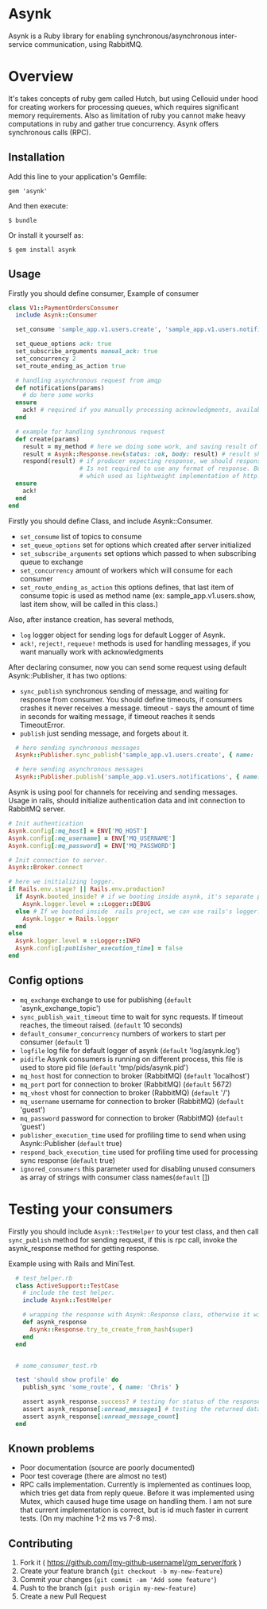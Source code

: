 # Asynk

Asynk is a Ruby library for enabling synchronous/asynchronous inter-service communication, using RabbitMQ.

# Overview

It's takes concepts of ruby gem called Hutch, but using Cellouid under hood for creating workers for processing queues, which requires significant memory requirements.
Also as limitation of ruby you cannot make heavy computations in ruby and gather true concurrency. Asynk offers synchronous calls (RPC).

## Installation

Add this line to your application's Gemfile:

    gem 'asynk'

And then execute:

    $ bundle

Or install it yourself as:

    $ gem install asynk

## Usage


Firstly you should define consumer, Example of consumer

```ruby
class V1::PaymentOrdersConsumer
  include Asynk::Consumer  

  set_consume 'sample_app.v1.users.create', 'sample_app.v1.users.notifications'

  set_queue_options ack: true
  set_subscribe_arguments manual_ack: true
  set_concurrency 2
  set_route_ending_as_action true  

  # handling asynchronous request from amqp
  def notifications(params)    
    # do here some works
  ensure
    ack! # required if you manually processing acknowledgments, available methods reject!, requeue!
  end

  # example for handling synchronous request
  def create(params)
    result = my_method # here we doing some work, and saving result of
    result = Asynk::Response.new(status: :ok, body: result) # result should any object which implements to_json.
    respond(result) # if producer expecting response, we should response with some data.
                    # Is not required to use any format of response. But preferred way is to use class Asynk::Response,
                    # which used as lightweight implementation of http. (Containing body, status, and error_message).
  ensure
    ack!
  end
end
```

Firstly you should define Class, and include Asynk::Consumer.
  * `set_consume` list of topics to consume
  * `set_queue_options` set for options which created after server initialized
  * `set_subscribe_arguments` set options which passed to when subscribing queue to exchange
  * `set_concurrency` amount of workers which will consume for each consumer
  * `set_route_ending_as_action` this options defines, that last item of consume topic is used as method name (ex: sample_app.v1.users.show, last item show, will be called in this class.)

Also, after instance creation, has several methods,
  * `log` logger object for sending logs for default Logger of Asynk.
  * `ack!`, `reject!`, `requeue!`  methods is used for handling messages, if you want manually work with acknowledgments



After declaring consumer, now you can send some request using default Asynk::Publisher, it has two options:
  * `sync_publish` synchronous sending of message, and waiting for response from consumer. You should define timeouts, if consumers crashes it never receives a             message. timeout - says the amount of time in seconds for waiting message, if timeout reaches it sends TimeoutError.
  * `publish` just sending message, and forgets about it.

```ruby
  # here sending synchronous messages
  Asynk::Publisher.sync_publish('sample_app.v1.users.create', { name: 'Tom', surname: 'Lane', timeout: 10 })

  # here sending asynchronous messages
  Asynk::Publisher.publish('sample_app.v1.users.notifications', { name: 'Tom', surname: 'Lane' })
```


Asynk is using pool for channels for receiving and sending messages.
Usage in rails, should initialize authentication data and init connection to RabbitMQ server.

```ruby
# Init authentication
Asynk.config[:mq_host] = ENV['MQ_HOST']
Asynk.config[:mq_username] = ENV['MQ_USERNAME']
Asynk.config[:mq_password] = ENV['MQ_PASSWORD']

# Init connection to server.
Asynk::Broker.connect

# here we initializing logger.
if Rails.env.stage? || Rails.env.production?
  if Asynk.booted_inside? # if we booting inside asynk, it's separate process than rails server.
    Asynk.logger.level = ::Logger::DEBUG
  else # If we booted inside  rails project, we can use rails's logger.
    Asynk.logger = Rails.logger
  end
else
  Asynk.logger.level = ::Logger::INFO
  Asynk.config[:publisher_execution_time] = false
end

```
## Config options
* `mq_exchange` exchange to use for publishing (`default` 'asynk_exchange_topic')
* `sync_publish_wait_timeout` time to wait for sync requests. If timeout reaches, the timeout raised. (`default` 10 seconds)
* `default_consumer_concurrency` numbers of workers to start per consumer (`default` 1)
* `logfile` log file for default logger of asynk (`default` 'log/asynk.log')
* `pidifle`  Asynk consumers is running on different process, this file is used to store pid file (`default` 'tmp/pids/asynk.pid')
* `mq_host`  host for connection to broker (RabbitMQ) (`default` 'localhost')
* `mq_port`  port for connection to broker (RabbitMQ) (`default` 5672)
* `mq_vhost` vhost for connection to broker (RabbitMQ) (`default` '/')
* `mq_username` username for connection to broker (RabbitMQ) (`default` 'guest')
* `mq_password` password for connection to broker (RabbitMQ) (`default` 'guest')
* `publisher_execution_time` used for profiling time to send when using Asynk::Publisher (`default` true)
* `respond_back_execution_time` used for profiling time used for processing sync response (`default` true)
* `ignored_consumers` this parameter used for disabling unused consumers as array of strings with consumer class names(`default` [])


# Testing your consumers
Firstly you should include `Asynk::TestHelper` to your test class, and then call `sync_publish` method for sending request, if this is rpc call,
invoke the asynk_response method for getting response.

Example using with Rails and MiniTest.
```ruby
  # test_helper.rb
  class ActiveSupport::TestCase
    # include the test helper.  
    include Asynk::TestHelper

    # wrapping the response with Asynk::Response class, otherwise it will be just string value.
    def asynk_response
      Asynk::Response.try_to_create_from_hash(super)
    end
  end


  # some_consumer_test.rb  

  test 'should show profile' do
    publish_sync 'some_route', { name: 'Chris' }

    assert asynk_response.success? # testing for status of the response
    assert asynk_response[:unread_messages] # testing the returned data
    assert asynk_response[:unread_message_count]    
  end
```

## Known problems

* Poor documentation (source are poorly documented)
* Poor test coverage (there are almost no test)
* RPC calls implementation. Currently is implemented as continues loop, which tries get data from reply queue. Before it was implemented using Mutex, which caused huge time usage on handling them. I am not sure that current implementation is correct, but is id much faster in current tests. (On my machine 1-2 ms vs 7-8 ms).

## Contributing

1. Fork it ( https://github.com/[my-github-username]/gm_server/fork )
2. Create your feature branch (`git checkout -b my-new-feature`)
3. Commit your changes (`git commit -am 'Add some feature'`)
4. Push to the branch (`git push origin my-new-feature`)
5. Create a new Pull Request